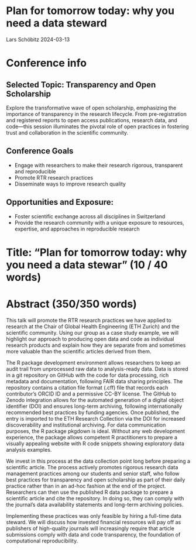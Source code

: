# Plan for tomorrow today: why you need a data steward
Lars Schöbitz
2024-03-13

# Conference info

## Selected Topic: Transparency and Open Scholarship

Explore the transformative wave of open scholarship, emphasizing the
importance of transparency in the research lifecycle. From
pre-registration and registered reports to open access publications,
research data, and code—this session illuminates the pivotal role of
open practices in fostering trust and collaboration in the scientific
community.

## Conference Goals

- Engage with researchers to make their research rigorous, transparent
  and reproducible
- Promote RTR research practices
- Disseminate ways to improve research quality

## Opportunities and Exposure:

- Foster scientific exchange across all disciplines in Switzerland
- Provide the research community with a unique exposure to resources,
  expertise, and approaches in reproducible research

# Title: “Plan for tomorrow today: why you need a data stewar” (10 / 40 words)

# Abstract (350/350 words)

This talk will promote the RTR research practices we have applied to
research at the Chair of Global Health Engineering (ETH Zurich) and the
scientific community. Using our group as a case study example, we will
highlight our approach to producing open data and code as individual
research products and explain how they are separate from and sometimes
more valuable than the scientific articles derived from them.

The R package development environment allows researchers to keep an
audit trail from unprocessed raw data to analysis-ready data. Data is
stored in a git repository on GitHub with the code for data processing,
rich metadata and documentation, following FAIR data sharing principles.
The repository contains a citation file format (.cff) file that records
each contributor’s ORCID ID and a permissive CC-BY license. The GitHub
to Zenodo integration allows for the automated generation of a digital
object identifier (DOI) and ensures long-term archiving, following
internationally recommended best practices by funding agencies. Once
published, the entry is imported to the ETH Research Collection via the
DOI for increased discoverability and institutional archiving. For data
communication purposes, the R package pkgdown is ideal. Without any web
development experience, the package allows competent R practitioners to
prepare a visually appealing website with R code snippets showing
exploratory data analysis examples.

We invest in this process at the data collection point long before
preparing a scientific article. The process actively promotes rigorous
research data management practices among our students and senior staff,
who follow best practices for transparency and open scholarship as part
of their daily practice rather than in an ad-hoc fashion at the end of
the project. Researchers can then use the published R data package to
prepare a scientific article and cite the repository. In doing so, they
can comply with the journal’s data availability statements and long-term
archiving policies.

Implementing these practices was only feasible by hiring a full-time
data steward. We will discuss how invested financial resources will pay
off as publishers of high-quality journals will increasingly require
that article submissions comply with data and code transparency, the
foundation of computational reproducibility.
